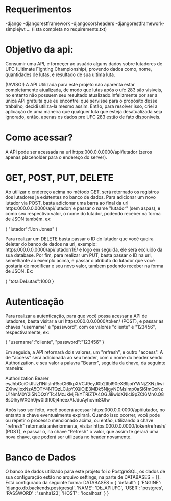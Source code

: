 # Requerimentos
-django
-djangorestframework
-djangocorsheaders
-djangorestframework-simplejwt
...
(lista completa no requirements.txt)

# Objetivo da api:
Consumir uma API, e forneçer ao usuário alguns dados sobre lutadores de UFC (Ultimate Fighting Championship), provendo dados como, nome, quantidades de lutas, e resultado de sua ultima luta.

(!AVISO!) A API Utilizada para este projeto não aparenta estar completamente atualizada, de modo que lutas após o ufc 283 são visiveis, no entanto não possuem seu resultado atualizado.Infelizmente por ser a única API gratuita que eu encontrei que servisse para o propósito desse trabalho, decidi utiliza-la mesmo assim. Então, para resolver isso, criei a aplicação de uma maneira que qualquer luta que esteja desatualizada seja ignorado, então, apenas os dados pre UFC 283 estão de fato disponiveis.

# Como acessar?
A API pode ser acessada na url https:000.0.0.0000/api/lutador (zeros apenas placeholder para o endereço do server).

# GET, POST, PUT, DELETE
Ao utilizar o endereço acima no método GET, será retornado os registros dos lutadores ja existentes no banco de dados. 
Para adicionar um novo lutador via POST, basta adicionar uma barra ao final da url https:000.0.0.0000/api/lutador/ e passar o name "lutador" (sem aspas), e como seu respectivo valor, o nome do lutador, podendo receber na forma de JSON também. ex:

{
	"lutador":"Jon Jones"
}

Para realizar um DELETE basta passar o ID do lutador que você queira deletar do banco de dados na url, exemplo: https:000.0.0.0000/api/lutador/16/ e logo em seguida, ele será excluido da sua database.
Por fim, para realizar um PUT, basta passar o ID na url, semelhante ao exemplo acima, e passar o atributo do lutador que você gostaria de modificar e seu novo valor, tambem podendo receber na forma de JSON. Ex:

{
	"totalDeLutas":1000
}

# Autenticação
Para realizar a autenticação, para que você possa acessar a API de lutadores, basta visitar a url https:000.0.0.0000/token/ (POST), e passar as chaves "username" e "password", com os valores "cliente" e "123456", respectivamente, ex:

{
	"username":"cliente",
	"password":"123456"
}

Em seguida, a API retornará dois valores, um "refresh", e outro "access". A de "access" será adicionada ao seu header, com o nome do header sendo Authorization, e seu valor a palavra "Bearer", seguida da chave, da seguinte maneira:

Authorization           Bearer eyJhbGciOiJIUzI1NiIsInR5cCI6IkpXVCJ9eyJ0b2tlbl90eXBlIjoiYWNjZXNzIiwiZXhwIjoxNzA5OTY4NTQzLCJpYXQiOjE3MDk5NjgyNDMsImp0aSI6ImQxNzU1NmM0Y2I5NDQzYTc4MzJkMjFkYTRlZTA4OGJiIiwidXNlcl9pZCI6Mn0.Q88sDlhyWXGh0jw0I3II00j4neexAIJduAyhcvmSQIw

Após isso ser feito, você poderá acessar https:000.0.0.0000/api/lutador, no entanto a chave eventualmente expirará. Quando isso ocorrer, você pode ou repetir o processo mencionado acima, ou então, utilizando a chave "refresh" retornada anteriormente, visitar https:000.0.0.0000/token/refresh/ (POST), e passar o, na chave "Refresh" o valor, que assim te gerará uma nova chave, que poderá ser utilizada no header novamente.

# Banco de Dados
O banco de dados utilizado para este projeto foi o PostgreSQL, os dados de sua configuração estão no arquivo settings, na parte de DATABASES = {}. Está configurado da seguinte forma:
DATABASES = {
    'default': {
        'ENGINE': 'django.db.backends.postgresql',
        'NAME': 'Db_APIUFC',
        'USER': 'postgres',
        'PASSWORD' : 'senha123',
        'HOST' : 'localhost'
    }
}